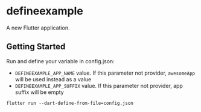 # defineexample

A new Flutter application.

## Getting Started

Run and define your variable in config.json:

- `DEFINEEXAMPLE_APP_NAME` value. If this parameter not provider,
  `awesomeApp` will be used instead as a value
- `DEFINEEXAMPLE_APP_SUFFIX` value. If this parameter not provider, app
  suffix will be empty

`flutter run --dart-define-from-file=config.json`
